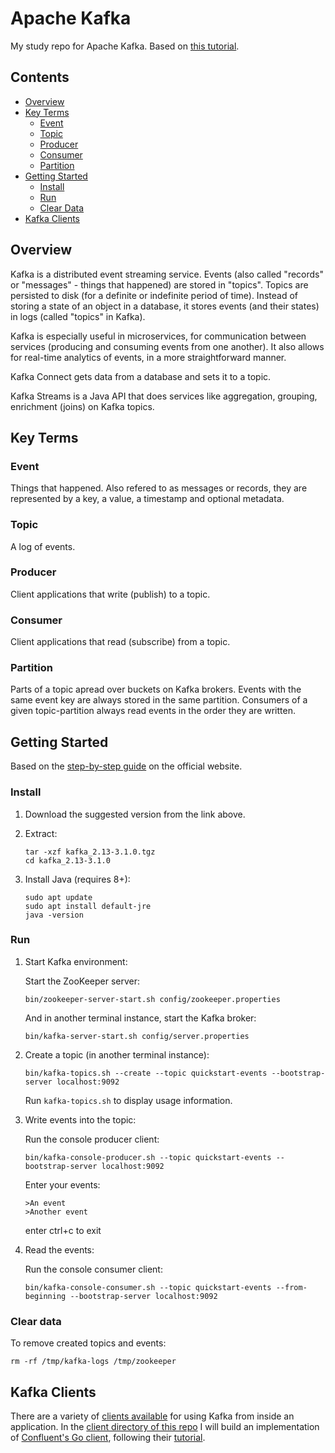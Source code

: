 # Apache Kafka

My study repo for Apache Kafka. Based on [this tutorial](https://kafka.apache.org/intro).

## Contents

* [Overview](#overview)
* [Key Terms](#key-terms)
  * [Event](#event)
  * [Topic](#topic)
  * [Producer](#producer)
  * [Consumer](#consumer)
  * [Partition](#partition)
* [Getting Started](#getting-started)
  * [Install](#install)
  * [Run](#run)
  * [Clear Data](#clear-data)
* [Kafka Clients](#kafka-clients)

## Overview

Kafka is a distributed event streaming service. Events (also called "records" or "messages" - things that happened) are stored in "topics". Topics are persisted to disk (for a definite or indefinite period of time). Instead of storing a state of an object in a database, it stores events (and their states) in logs (called "topics" in Kafka).

Kafka is especially useful in microservices, for communication between services (producing and consuming events from one another). It also allows for real-time analytics of events, in a more straightforward manner.

Kafka Connect gets data from a database and sets it to a topic.

Kafka Streams is a Java API that does services like aggregation, grouping, enrichment (joins) on Kafka topics.

## Key Terms

### Event

Things that happened. Also refered to as messages or records, they are represented by a key, a value, a timestamp and optional metadata.

### Topic

A log of events.

### Producer

Client applications that write (publish) to a topic.

### Consumer

Client applications that read (subscribe) from a topic.

### Partition

Parts of a topic apread over buckets on Kafka brokers. Events with the same event key are always stored in the same partition. Consumers of a given topic-partition always read events in the order they are written.

## Getting Started

Based on the [step-by-step guide](https://kafka.apache.org/quickstart) on the official website.

### Install

1. Download the suggested version from the link above.

2. Extract:

    ```shell
    tar -xzf kafka_2.13-3.1.0.tgz
    cd kafka_2.13-3.1.0
    ```

3. Install Java (requires 8+):

    ```shell
    sudo apt update
    sudo apt install default-jre
    java -version
    ```

### Run

1. Start Kafka environment:

    Start the ZooKeeper server:

    ```shell
    bin/zookeeper-server-start.sh config/zookeeper.properties
    ```

    And in another terminal instance, start the Kafka broker:

    ```shell
    bin/kafka-server-start.sh config/server.properties
    ```

2. Create a topic (in another terminal instance):

    ```shell
    bin/kafka-topics.sh --create --topic quickstart-events --bootstrap-server localhost:9092
    ```

    Run `kafka-topics.sh` to display usage information.

3. Write events into the topic:

    Run the console producer client:

    ```shell
    bin/kafka-console-producer.sh --topic quickstart-events --bootstrap-server localhost:9092
    ```

    Enter your events:

    ```console
    >An event
    >Another event
    ```

    enter ctrl+c to exit

4. Read the events:

    Run the console consumer client:

    ```shell
    bin/kafka-console-consumer.sh --topic quickstart-events --from-beginning --bootstrap-server localhost:9092
    ```

### Clear data

To remove created topics and events:

```shell
rm -rf /tmp/kafka-logs /tmp/zookeeper
```

## Kafka Clients

There are a variety of [clients available](https://cwiki.apache.org/confluence/display/KAFKA/Clients) for using Kafka from inside an application. In the [client directory of this repo](https://github.com/jpgsaraceni/best-funks/tree/main/client) I will build an implementation of [Confluent's Go client](https://docs.confluent.io/clients-confluent-kafka-go/current/overview.html), following their [tutorial](https://developer.confluent.io/get-started/go?_ga=2.27437308.1727033679.1645980141-1350969239.1645980141).
